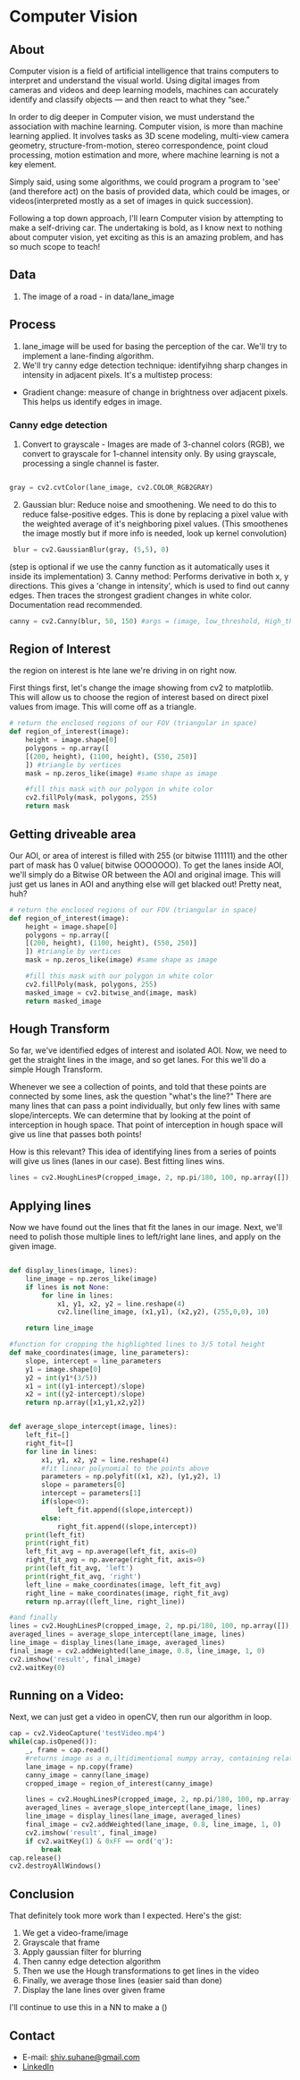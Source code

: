# Computer Vision

## About
Computer vision is a field of artificial intelligence that trains computers to interpret and understand the visual world. Using digital images from cameras and videos and deep learning models, machines can accurately identify and classify objects — and then react to what they “see.” 

In order to dig deeper in Computer vision, we must understand the association with machine learning. Computer vision, is more than machine learning applied. It involves tasks as 3D scene modeling, multi-view camera geometry, structure-from-motion, stereo correspondence, point cloud processing, motion estimation and more, where machine learning is not a key element.

Simply said, using some algorithms, we could program a program to 'see' (and therefore act) on the basis of provided data, which could be images, or videos(interpreted mostly as a set of images in quick succession).

Following a top down approach, I'll learn Computer vision by attempting to make a self-driving car. The undertaking is bold, as I know next to nothing about computer vision, yet exciting as this is an amazing problem, and has so much scope to teach!

## Data
1. The image of a road - in data/lane_image


## Process
1. lane_image will be used for basing the perception of the car. We'll try to implement a lane-finding algorithm. 
2. We'll try canny edge detection technique: identifyihng sharp changes in intensity in adjacent pixels. It's a multistep process:
- Gradient change: measure of change in brightness over adjacent pixels. This helps us identify edges in image.

### Canny edge detection
1. Convert to grayscale - Images are made of 3-channel colors (RGB), we convert to grayscale for 1-channel intensity only. By using grayscale, processing a single channel is faster.
```python

gray = cv2.cvtColor(lane_image, cv2.COLOR_RGB2GRAY)
```
2. Gaussian blur: Reduce noise and smoothening. We need to do this to reduce false-positive edges. This is done by replacing a pixel value with the weighted average of it's neighboring pixel values. (This smoothenes the image mostly but if more info is needed, look up kernel convolution) 
```python
 blur = cv2.GaussianBlur(gray, (5,5), 0)
 ```
 (step is optional if we use the canny function as it automatically uses it inside its implementation)
3. Canny method: Performs derivative in both x, y directions. This gives a 'change in intensity', which is used to find out canny edges. Then traces the strongest gradient changes in white color. Documentation read recommended. 

```python
canny = cv2.Canny(blur, 50, 150) #args = (image, low_threshold, High_threshold)
```

## Region of Interest
the region on interest is hte lane we're driving in on right now. 

First things first, let's change the image showing from cv2 to matplotlib. This will allow us to choose the region of interest based on direct pixel values from image. This will come off as a triangle. 

```python
# return the enclosed regions of our FOV (triangular in space)
def region_of_interest(image):
	height = image.shape[0]
	polygons = np.array([
	[(200, height), (1100, height), (550, 250)]
	]) #triangle by vertices
	mask = np.zeros_like(image) #same shape as image

	#fill this mask with our polygon in white color
	cv2.fillPoly(mask, polygons, 255)
	return mask
```

## Getting driveable area
Our AOI, or area of interest is filled with 255 (or bitwise 111111) and the other part of mask has 0 value( bitwise OOOOOOO). To get the lanes inside AOI, we'll simply do a Bitwise OR between the AOI and original image. This will just get us lanes in AOI and anything else will get blacked out! Pretty neat, huh?
```python
# return the enclosed regions of our FOV (triangular in space)
def region_of_interest(image):
	height = image.shape[0]
	polygons = np.array([
	[(200, height), (1100, height), (550, 250)]
	]) #triangle by vertices
	mask = np.zeros_like(image) #same shape as image

	#fill this mask with our polygon in white color
	cv2.fillPoly(mask, polygons, 255)
	masked_image = cv2.bitwise_and(image, mask)
	return masked_image
```

## Hough Transform
So far, we've identified edges of interest and isolated AOI. Now, we need to get the straight lines in the image, and so get lanes. For this we'll do a simple Hough Transform. 

Whenever we see a collection of points, and told that these points are connected by some lines, ask the question "what's the line?" There are many lines that can pass a point individually, but only few lines with same slope/intercepts. We can determine that by looking at the point of interception in hough space. That point of interception in hough space will give us line that passes both points! 

How is this relevant? This idea of identifying lines from a series of points will give us lines (lanes in our case). Best fitting lines wins. 

```python
lines = cv2.HoughLinesP(cropped_image, 2, np.pi/180, 100, np.array([]), minLineLength=40, maxLineGap=5) #2 pixels, 1 radian, 100 intersections as threshold

```

## Applying lines
Now we have found out the lines that fit the lanes in our image. Next, we'll need to polish those multiple lines to left/right lane lines, and apply on the given image. 


```python

def display_lines(image, lines):
	line_image = np.zeros_like(image)
	if lines is not None:
		for line in lines: 
			x1, y1, x2, y2 = line.reshape(4)
			cv2.line(line_image, (x1,y1), (x2,y2), (255,0,0), 10)

	return line_image

#function for cropping the highlighted lines to 3/5 total height
def make_coordinates(image, line_parameters):
	slope, intercept = line_parameters
	y1 = image.shape[0]
	y2 = int(y1*(3/5))
	x1 = int((y1-intercept)/slope)
	x2 = int((y2-intercept)/slope)
	return np.array([x1,y1,x2,y2])


def average_slope_intercept(image, lines):
	left_fit=[]
	right_fit=[]
	for line in lines: 
		x1, y1, x2, y2 = line.reshape(4)
		#fit linear polynomial to the points above
		parameters = np.polyfit((x1, x2), (y1,y2), 1)
		slope = parameters[0]
		intercept = parameters[1]
		if(slope<0):
			left_fit.append((slope,intercept))
		else:
			right_fit.append((slope,intercept))
	print(left_fit)
	print(right_fit)
	left_fit_avg = np.average(left_fit, axis=0)
	right_fit_avg = np.average(right_fit, axis=0)
	print(left_fit_avg, 'left')
	print(right_fit_avg, 'right')
	left_line = make_coordinates(image, left_fit_avg)
	right_line = make_coordinates(image, right_fit_avg)
	return np.array((left_line, right_line))

#and finally
lines = cv2.HoughLinesP(cropped_image, 2, np.pi/180, 100, np.array([]), minLineLength=40, maxLineGap=5) #2 pixels, 1 radian, 100 intersections as threshold
averaged_lines = average_slope_intercept(lane_image, lines)
line_image = display_lines(lane_image, averaged_lines)
final_image = cv2.addWeighted(lane_image, 0.8, line_image, 1, 0)
cv2.imshow('result', final_image)
cv2.waitKey(0)

```


## Running on a Video: 
Next, we can just get a video in openCV, then run our algorithm in loop. 

```python
cap = cv2.VideoCapture('testVideo.mp4')
while(cap.isOpened()):
	_, frame = cap.read()
	#returns image as a m,iltidimentional numpy array, containing relative intensity of each pixel
	lane_image = np.copy(frame)
	canny_image = canny(lane_image)
	cropped_image = region_of_interest(canny_image)

	lines = cv2.HoughLinesP(cropped_image, 2, np.pi/180, 100, np.array([]), minLineLength=40, maxLineGap=5) #2 pixels, 1 radian, 100 intersections as threshold
	averaged_lines = average_slope_intercept(lane_image, lines)
	line_image = display_lines(lane_image, averaged_lines)
	final_image = cv2.addWeighted(lane_image, 0.8, line_image, 1, 0)
	cv2.imshow('result', final_image)
	if cv2.waitKey(1) & 0xFF == ord('q'):
		break
cap.release()
cv2.destroyAllWindows()
```

## Conclusion
That definitely took more work than I expected. Here's the gist:
1. We get a video-frame/image
2. Grayscale that frame
3. Apply gaussian filter for blurring
4. Then canny edge detection algorithm
5. Then we use the Hough transformations to get lines in the video
6. Finally, we average those lines (easier said than done)
7. Display the lane lines over given frame

I'll continue to use this in a NN to make a ()

## Contact
- E-mail: shiv.suhane@gmail.com
- [LinkedIn](https://www.linkedin.com/in/shivansh-suhane/)
